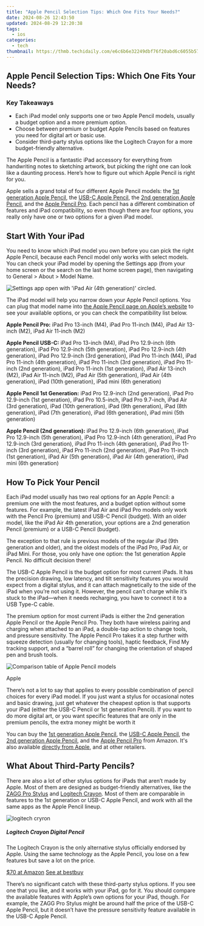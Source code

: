 ```yaml
---
title: "Apple Pencil Selection Tips: Which One Fits Your Needs?"
date: 2024-08-26 12:43:50
updated: 2024-08-29 12:20:38
tags:
  - ios
categories:
  - tech
thumbnail: https://thmb.techidaily.com/e6c6b6e32249dbf76f20abd6c6055b57975d7da74a0ada4b319cc0a746113075.jpg
---
```


## Apple Pencil Selection Tips: Which One Fits Your Needs?

### Key Takeaways

* Each iPad model only supports one or two Apple Pencil models, usually a budget option and a more premium option.
* Choose between premium or budget Apple Pencils based on features you need for digital art or basic use.
* Consider third-party stylus options like the Logitech Crayon for a more budget-friendly alternative.

 The Apple Pencil is a fantastic iPad accessory for everything from handwriting notes to sketching artwork, but picking the right one can look like a daunting process. Here’s how to figure out which Apple Pencil is right for you.

 Apple sells a grand total of four different Apple Pencil models: the [1st generation Apple Pencil](https://amazon.com/dp/B0BJLG69QR?tag=hotoge-20&ascsubtag=UUhtgUeUpU2003327&asc%5Frefurl=https%3A%2F%2Fwww.howtogeek.com%2Fwhich-apple-pencil-should-you-get%2F&asc%5Fcampaign=Evergreen), the [USB-C Apple Pencil](https://amazon.com/dp/B0CL7J12YK?tag=hotoge-20&ascsubtag=UUhtgUeUpU2003327&asc%5Frefurl=https%3A%2F%2Fwww.howtogeek.com%2Fwhich-apple-pencil-should-you-get%2F&asc%5Fcampaign=Evergreen), the [2nd generation Apple Pencil](https://amazon.com/dp/B07K1WWBJK?tag=hotoge-20&ascsubtag=UUhtgUeUpU2003327&asc%5Frefurl=https%3A%2F%2Fwww.howtogeek.com%2Fwhich-apple-pencil-should-you-get%2F&asc%5Fcampaign=Evergreen), and the [Apple Pencil Pro](https://amazon.com/dp/B0D3J71RM7?tag=hotoge-20&ascsubtag=UUhtgUeUpU2003327&asc%5Frefurl=https%3A%2F%2Fwww.howtogeek.com%2Fwhich-apple-pencil-should-you-get%2F&asc%5Fcampaign=Evergreen). Each pencil has a different combination of features and iPad compatibility, so even though there are four options, you really only have one or two options for a given iPad model.

##  Start With Your iPad

 You need to know which iPad model you own before you can pick the right Apple Pencil, because each Pencil model only works with select models. You can check your iPad model by opening the Settings app (from your home screen or the search on the last home screen page), then navigating to General > About > Model Name.

![Settings app open with 'iPad Air (4th generation)' circled.](https://static1.howtogeekimages.com/wordpress/wp-content/uploads/2024/05/img_103c8be00834-1.jpeg) 

 The iPad model will help you narrow down your Apple Pencil options. You can plug that model name into [the Apple Pencil page on Apple’s website](https://www.apple.com/apple-pencil/#compatibility) to see your available options, or you can check the compatibility list below.

**Apple Pencil Pro:** iPad Pro 13-inch (M4), iPad Pro 11-inch (M4), iPad Air 13-inch (M2), iPad Air 11-inch (M2)

**Apple Pencil USB-C:** iPad Pro 13-inch (M4), iPad Pro 12.9-inch (6th generation), iPad Pro 12.9-inch (5th generation), iPad Pro 12.9-inch (4th generation), iPad Pro 12.9-inch (3rd generation), iPad Pro 11-inch (M4), iPad Pro 11-inch (4th generation), iPad Pro 11-inch (3rd generation), iPad Pro 11-inch (2nd generation), iPad Pro 11-inch (1st generation), iPad Air 13-inch (M2), iPad Air 11-inch (M2), iPad Air (5th generation), iPad Air (4th generation), iPad (10th generation), iPad mini (6th generation)

**Apple Pencil 1st Generation:** iPad Pro 12.9-inch (2nd generation), iPad Pro 12.9-inch (1st generation), iPad Pro 10.5-inch, iPad Pro 9.7-inch, iPad Air (3rd generation), iPad (10th generation), iPad (9th generation), iPad (8th generation), iPad (7th generation), iPad (6th generation), iPad mini (5th generation)

**Apple Pencil (2nd generation):** iPad Pro 12.9-inch (6th generation), iPad Pro 12.9-inch (5th generation), iPad Pro 12.9-inch (4th generation), iPad Pro 12.9-inch (3rd generation), iPad Pro 11-inch (4th generation), iPad Pro 11-inch (3rd generation), iPad Pro 11-inch (2nd generation), iPad Pro 11-inch (1st generation), iPad Air (5th generation), iPad Air (4th generation), iPad mini (6th generation)

##  How To Pick Your Pencil

 Each iPad model usually has two real options for an Apple Pencil: a premium one with the most features, and a budget option without some features. For example, the latest iPad Air and iPad Pro models only work with the Pencil Pro (premium) and USB-C Pencil (budget). With an older model, like the iPad Air 4th generation, your options are a 2nd generation Pencil (premium) or a USB-C Pencil (budget).

 The exception to that rule is previous models of the regular iPad (9th generation and older), and the oldest models of the iPad Pro, iPad Air, or iPad Mini. For those, you only have one option: the 1st generation Apple Pencil. No difficult decision there!

 The USB-C Apple Pencil is the budget option for most current iPads. It has the precision drawing, low latency, and tilt sensitivity features you would expect from a digital stylus, and it can attach magnetically to the side of the iPad when you’re not using it. However, the pencil can’t charge while it’s stuck to the iPad—when it needs recharging, you have to connect it to a USB Type-C cable.

 The premium option for most current iPads is either the 2nd generation Apple Pencil or the Apple Pencil Pro. They both have wireless pairing and charging when attached to an iPad, a double-tap action to change tools, and pressure sensitivity. The Apple Pencil Pro takes it a step further with squeeze detection (usually for changing tools), haptic feedback, Find My tracking support, and a “barrel roll” for changing the orientation of shaped pen and brush tools.

![Comparison table of Apple Pencil models](https://static1.howtogeekimages.com/wordpress/wp-content/uploads/2024/05/picture1.png) 

Apple

 There’s not a lot to say that applies to every possible combination of pencil choices for every iPad model. If you just want a stylus for occasional notes and basic drawing, just get whatever the cheapest option is that supports your iPad (either the USB-C Pencil or 1st generation Pencil). If you want to do more digital art, or you want specific features that are only in the premium pencils, the extra money might be worth it

 You can buy the [1st generation Apple Pencil](https://amazon.com/dp/B0BJLG69QR?tag=hotoge-20&ascsubtag=UUhtgUeUpU2003327&asc%5Frefurl=https%3A%2F%2Fwww.howtogeek.com%2Fwhich-apple-pencil-should-you-get%2F&asc%5Fcampaign=Evergreen), the [USB-C Apple Pencil](https://amazon.com/dp/B0CL7J12YK?tag=hotoge-20&ascsubtag=UUhtgUeUpU2003327&asc%5Frefurl=https%3A%2F%2Fwww.howtogeek.com%2Fwhich-apple-pencil-should-you-get%2F&asc%5Fcampaign=Evergreen), the [2nd generation Apple Pencil](https://amazon.com/dp/B07K1WWBJK?tag=hotoge-20&ascsubtag=UUhtgUeUpU2003327&asc%5Frefurl=https%3A%2F%2Fwww.howtogeek.com%2Fwhich-apple-pencil-should-you-get%2F&asc%5Fcampaign=Evergreen), and the [Apple Pencil Pro](https://amazon.com/dp/B0D3J71RM7?tag=hotoge-20&ascsubtag=UUhtgUeUpU2003327&asc%5Frefurl=https%3A%2F%2Fwww.howtogeek.com%2Fwhich-apple-pencil-should-you-get%2F&asc%5Fcampaign=Evergreen) from Amazon. It's also available [directly from Apple](https://www.apple.com/shop/select-apple-pencil), and at other retailers.

##  What About Third-Party Pencils?

 There are also a lot of other stylus options for iPads that aren’t made by Apple. Most of them are designed as budget-friendly alternatives, like the [ZAGG Pro Stylus](https://www.amazon.com/ZAGG-Universal-capacitive-Compatible-109906908/dp/B08M6FGQ94?tag=hotoge-20&ascsubtag=UUhtgUeUpU2003327&asc%5Frefurl=https%3A%2F%2Fwww.howtogeek.com%2Fwhich-apple-pencil-should-you-get%2F&asc%5Fcampaign=Evergreen) and [Logitech Crayon](https://www.amazon.com/Logitech-Crayon-Digital-12-9-Inch-11-Inch/dp/B08VS7QLTG?tag=hotoge-20&ascsubtag=UUhtgUeUpU2003327&asc%5Frefurl=https%3A%2F%2Fwww.howtogeek.com%2Fwhich-apple-pencil-should-you-get%2F&asc%5Fcampaign=Evergreen). Most of them are comparable in features to the 1st generation or USB-C Apple Pencil, and work with all the same apps as the Apple Pencil lineup.

![logitech cryron](https://static1.howtogeekimages.com/wordpress/wp-content/uploads/2023/10/logitech-cryron.png) 

#####  Logitech Crayon Digital Pencil

The Logitech Crayon is the only alternative stylus officially endorsed by Apple. Using the same technology as the Apple Pencil, you lose on a few features but save a lot on the price.

[$70 at Amazon](https://www.amazon.com/Logitech-Crayon-Digital-12-9-Inch-11-Inch/dp/B08VS7QLTG?tag=hotoge-20&ascsubtag=UUhtgUeUpU2003327&asc%5Frefurl=https%3A%2F%2Fwww.howtogeek.com%2Fwhich-apple-pencil-should-you-get%2F&asc%5Fcampaign=Evergreen) [See at bestbuy](https://shop-links.co/link/?exclusive=1&publisher_slug=itechdaily19598&url=https%3A%2F%2Fwww.bestbuy.com%2Fsite%2Flogitech__crayon_dig%2F6452837.p%3FskuId%3D6452837) 

 There’s no significant catch with these third-party stylus options. If you see one that you like, and it works with your iPad, go for it. You should compare the available features with Apple’s own options for your iPad, though. For example, the ZAGG Pro Stylus might be around half the price of the USB-C Apple Pencil, but it doesn’t have the pressure sensitivity feature available in the USB-C Apple Pencil.

<ins class="adsbygoogle"
     style="display:block"
     data-ad-format="autorelaxed"
     data-ad-client="ca-pub-7571918770474297"
     data-ad-slot="1223367746"></ins>



<ins class="adsbygoogle"
     style="display:block"
     data-ad-client="ca-pub-7571918770474297"
     data-ad-slot="8358498916"
     data-ad-format="auto"
     data-full-width-responsive="true"></ins>
